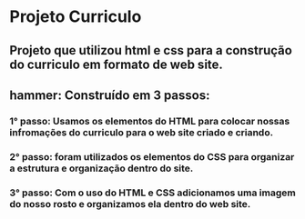 # Projeto Curriculo
## Projeto que utilizou html e css para a construção do curriculo em formato de web site.

## hammer: Construído em 3 passos:

### 1° passo: Usamos os elementos do HTML para colocar nossas infromações do curriculo para o web site criado e criando.
### 2° passo: foram utilizados os elementos do  CSS para organizar a estrutura e organização dentro do site.
### 3° passo: Com o uso do HTML e CSS adicionamos uma imagem do nosso rosto e organizamos ela dentro do web site.
